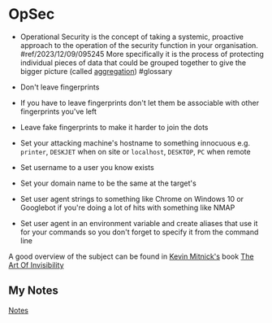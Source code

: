 # OpSec
- Operational Security is the concept of taking a systemic, proactive approach to the operation of the security function in your organisation. #ref/2023/12/09/095245 More specifically it is the process of protecting individual pieces of data that could be grouped together to give the bigger picture (called [aggregation](data-aggregation.md)) #glossary

- Don't leave fingerprints
- If you have to leave fingerprints don't let them be associable with other fingerprints you've left
- Leave fake fingerprints to make it harder to join the dots
- Set your attacking machine's hostname to something innocuous e.g. `printer`, `DESKJET` when on site or `localhost`, `DESKTOP`, `PC` when remote
- Set username to a user you know exists
- Set your domain name to be the same at the target's
- Set user agent strings to something like Chrome on Windows 10 or Googlebot if you're doing a lot of hits with something like NMAP
- Set user agent in an environment variable and create aliases that use it for your commands so you don't forget to specify it from the command line

A good overview of the subject can be found in [Kevin Mitnick's](kevin-mitnick.md) book [The Art Of Invisibility](the-art-of-invisibility.md)
## My Notes
[Notes](mynotes/opsec-notes.md)
